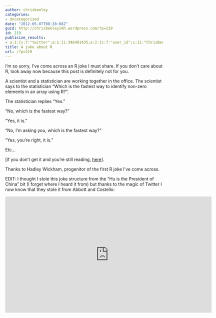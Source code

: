 ```yaml
---
author: chrisbeeley
categories:
- Uncategorized
date: "2012-05-07T08:38:08Z"
guid: http://chrisbeeleyimh.wordpress.com/?p=219
id: 219
publicize_results:
- a:1:{s:7:"twitter";a:1:{i:346491435;a:2:{s:7:"user_id";s:11:"ChrisBeeley";s:7:"post_id";s:18:"199417840175022080";}}}
title: A joke about R
url: /?p=219
---
```


I’m so sorry, I’ve come across an R joke I must share. If you don’t care about R, look away now because this post is definitely not for you.

A scientist and a statistician are working together in the office. The scientist says to the statistician “Which is the fastest way to identify non-zero elements in an array using R?”.

The statistician replies “Yes.”

“No, which is the fastest way?”

“Yes, it is.”

“No, I’m asking you, which is the fastest way?”

“Yes, you’re right, it is.”

Etc…

\[if you don’t get it and you’re still reading, [here](http://stat.ethz.ch/R-manual/R-devel/library/base/html/which.html)\].

Thanks to Hadley Wickham, progenitor of the first R joke I’ve come across.

EDIT: I thought I stole this joke structure from the “Hu is the President of China” bit (I forget where I heard it from) but thanks to the magic of Twitter I now know that they stole it from Abbott and Costello:

<div class="jetpack-video-wrapper"><span class="embed-youtube" style="text-align:center; display: block;"><iframe allowfullscreen="true" class="youtube-player" height="372" loading="lazy" sandbox="allow-scripts allow-same-origin allow-popups allow-presentation" src="https://www.youtube.com/embed/sShMA85pv8M?version=3&rel=1&showsearch=0&showinfo=1&iv_load_policy=1&fs=1&hl=en-US&autohide=2&wmode=transparent" style="border:0;" width="660"></iframe></span></div>